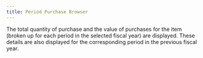 ```yaml
---
title: Period Purchase Browser
---
```



The total quantity of purchase and the value of purchases for the item  (broken up for each period in the selected fiscal year) are displayed.  These details are also displayed for the corresponding period in the previous  fiscal year.
